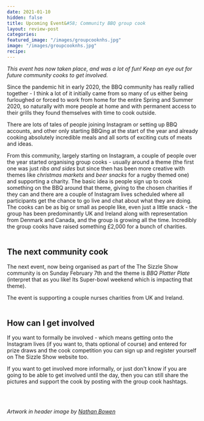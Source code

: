 ```yaml
---
date: 2021-01-10
hidden: false
title: Upcoming Event&#58; Community BBQ group cook
layout: review-post
categories:
featured_image: "/images/groupcooknhs.jpg"
image: "/images/groupcooknhs.jpg"
recipe:
---
```


_This event has now taken place, and was a lot of fun! Keep an eye out for future community cooks to get involved._

Since the pandemic hit in early 2020, the BBQ community has really rallied together - I think a lot of it initially came from so many of us either being furloughed or forced to work from home for the entire Spring and Summer 2020, so naturally with more people at home and with permanent access to their grills they found themselves with time to cook outside.

There are lots of tales of people joining Instagram or setting up BBQ accounts, and other only starting BBQing at the start of the year and already cooking absolutely incredible meals and all sorts of exciting cuts of meats and ideas.

From this community, largely starting on Instagram, a couple of people over the year started organising group cooks - usually around a theme (the first one was just _ribs and sides_ but since then has been more creative with themes like _christmas markets_ and _beer snacks_ for a rugby themed one) and supporting a charity. The basic idea is people sign up to cook something on the BBQ around that theme, giving to the chosen charities if they can and there are a couple of Instagram lives scheduled where all participants get the chance to go live and chat about what they are doing.  The cooks can be as big or small as people like, even just a little snack - the group has been predominantly UK and Ireland along with representation from Denmark and Canada, and the group is growing all the time. Incredibly the group cooks have raised something £2,000 for a bunch of charities.
<br>
<br>

## The next community cook
The next event, now being organised as part of the The Sizzle Show community is on Sunday February 7th and the theme is _BBQ Platter Plate_ (interpret that as you like! Its Super-bowl weekend which is impacting that theme).

The event is supporting a couple nurses charities from UK and Ireland.
<br>
<br>

## How can I get involved
If you want to formally be involved - which means getting onto the Instagram lives (if you want to, thats optional of course) and entered for prize draws and the cook competition you can sign up and register yourself on The Sizzle Show website too.

If you want to get involved more informally, or just don't know if you are going to be able to get involved until the day, then you can still share the pictures and support the cook by posting with the group cook hashtags.

<br>
<br>

_Artwork in header image by <a href="https://nathanbowenartshop.com/" target="_blank">Nathan Bowen</a>_
